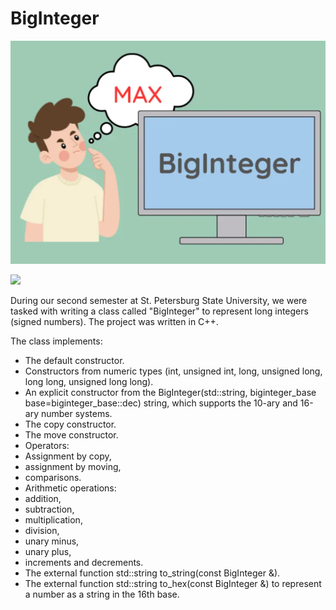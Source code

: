 # BigInteger

![I can't upload a theme image](images/image.png)


<img src="https://raw.githubusercontent.com/<OWNER>/<OWNER>/master/<GIF_NAME>.gif" width="30px">


During our second semester at St. Petersburg State University, we were tasked with writing a class called "BigInteger" to represent long integers (signed numbers). The project was written in C++.



The class implements:
 - The default constructor.
 - Constructors from numeric types (int, unsigned int, long, unsigned long, long long, unsigned long long).
 - An explicit constructor from the BigInteger(std::string, biginteger_base base=biginteger_base::dec) string, which supports the 10-ary and 16-ary number systems.
 - The copy constructor.
 - The move constructor.
 - Operators:
  - Assignment by copy,
  - assignment by moving,
  - comparisons.
 - Arithmetic operations: 
  - addition, 
  - subtraction, 
  - multiplication, 
  - division, 
  - unary minus, 
  - unary plus, 
  - increments and decrements.
 - The external function std::string to_string(const BigInteger &).
 - The external function std::string to_hex(const BigInteger &) to represent a number as a string in the 16th base.